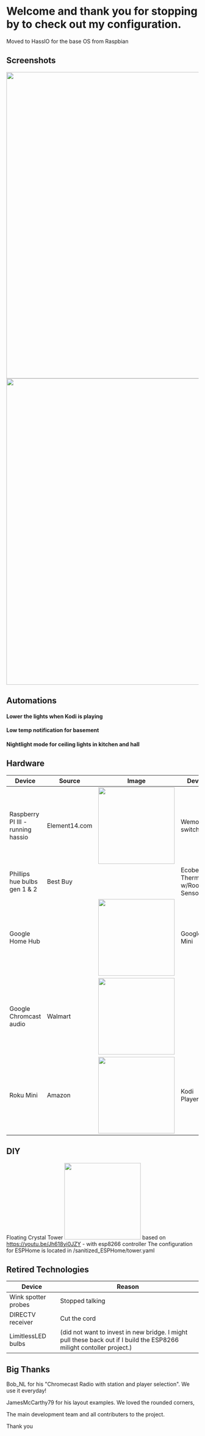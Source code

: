 # Welcome and thank you for stopping by to check out my configuration. Moved to HassIO for the base OS from Raspbian## Screenshots <img src="https://github.com/cy1701/Home-Assistant-Configuration/blob/master/readme_images/screenshots/rooms.png" width="800"/> <img src="https://github.com/cy1701/Home-Assistant-Configuration/blob/master/readme_images/screenshots/media.png" width="800"/>## Automations#### Lower the lights when Kodi is playing#### Low temp notification for basement#### Nightlight mode for ceiling lights in kitchen and hall## Hardware| Device | Source | Image | Device | Source | Image || ------ | ------ | ------ | ------ | ------ | ------ ||Raspberry PI III - running hassio|  Element14.com |  <img src="https://cy1701.github.io/readme_images/raspberry-pi-3.png" width="200"/>| Wemo mini switches | Amazon.com | <img src="https://github.com/cy1701/Home-Assistant-Configuration/blob/master/readme_images/wemo.png" width="200"/>||Phillips hue bulbs gen 1 & 2| Best Buy|   |Ecobee 4 Thermostat w/Room Sensors | Amazon|  ||Google Home Hub|   | <img src="https://github.com/cy1701/Home-Assistant-Configuration/blob/master/readme_images/google%20hub.jpg" width="200"/>|Google Mini| Various   | <img src="https://github.com/cy1701/Home-Assistant-Configuration/blob/master/readme_images/google%20mini.jpg" width="200"/>||Google Chromcast audio| Walmart   |  <img src="https://github.com/cy1701/Home-Assistant-Configuration/blob/master/readme_images/chromecast%20audio.jpg" width="200"/>||Roku Mini| Amazon  |   <img src="https://github.com/cy1701/Home-Assistant-Configuration/blob/master/readme_images/roku.jpg" width="200"/>|Kodi Players|      |        <img src="https://github.com/cy1701/Home-Assistant-Configuration/blob/master/readme_images/kodi.jpg" width="200"/>|## DIYFloating Crystal Tower   <img src="https://github.com/cy1701/Home-Assistant-Configuration/blob/master/readme_images/tower.jpg" width="200"/>based on https://youtu.be/Jh618yi0JZY - with esp8266 controller  The configuration for ESPHome is located in /sanitized_ESPHome/tower.yaml## Retired Technologies|Device|Reason|| ------ |  ------ || Wink spotter probes| Stopped talking||DIRECTV receiver| Cut the cord||LimitlessLED bulbs| (did not want to invest in new bridge. I might pull these back out if I build the ESP8266 milight contoller project.)|## Big ThanksBob_NL for his "Chromecast Radio with station and player selection". We use it everyday!JamesMcCarthy79 for his layout examples. We loved the rounded corners,The main development team and all contributers to the project.Thank you